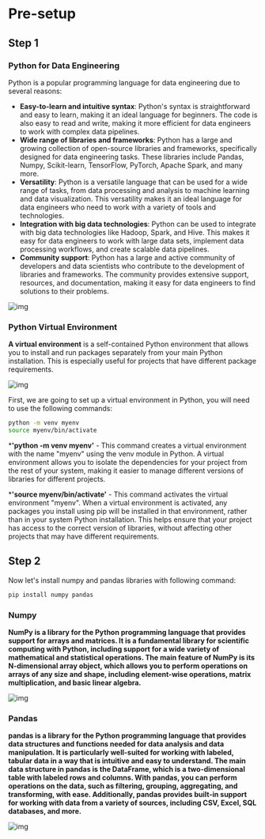 # Pre-setup

## Step 1

### Python for Data Engineering

Python is a popular programming language for data engineering due to several reasons:

+ **Easy-to-learn and intuitive syntax**: Python's syntax is straightforward and easy to learn, making it an ideal language for beginners. The code is also easy to read and write, making it more efficient for data engineers to work with complex data pipelines.
+ **Wide range of libraries and frameworks**: Python has a large and growing collection of open-source libraries and frameworks, specifically designed for data engineering tasks. These libraries include Pandas, Numpy, Scikit-learn, TensorFlow, PyTorch, Apache Spark, and many more.
+ **Versatility**: Python is a versatile language that can be used for a wide range of tasks, from data processing and analysis to machine learning and data visualization. This versatility makes it an ideal language for data engineers who need to work with a variety of tools and technologies.
+ **Integration with big data technologies**: Python can be used to integrate with big data technologies like Hadoop, Spark, and Hive. This makes it easy for data engineers to work with large data sets, implement data processing workflows, and create scalable data pipelines.
+ **Community support**: Python has a large and active community of developers and data scientists who contribute to the development of libraries and frameworks. The community provides extensive support, resources, and documentation, making it easy for data engineers to find solutions to their problems.

![img](documentation_images/python-de.jpg)

### Python Virtual Environment

**A virtual environment** is a self-contained Python environment that allows you to install and run packages separately from your main Python installation. This is especially useful for projects that have different package requirements.

![img](documentation_images/pyenv.png)

First, we are going to set up a virtual environment in Python, you will need to use the following commands:

```sh
python -m venv myenv
source myenv/bin/activate
```

***'python -m venv myenv'** - This command creates a virtual environment with the name "myenv" using the venv module in Python. A virtual environment allows you to isolate the dependencies for your project from the rest of your system, making it easier to manage different versions of libraries for different projects.

***'source myenv/bin/activate'** - This command activates the virtual environment "myenv". When a virtual environment is activated, any packages you install using pip will be installed in that environment, rather than in your system Python installation. This helps ensure that your project has access to the correct version of libraries, without affecting other projects that may have different requirements.

## Step 2

Now let's install numpy and pandas libraries with following command:

```sh
pip install numpy pandas
```

### Numpy

**NumPy is a library for the Python programming language that provides support for arrays and matrices. It is a fundamental library for scientific computing with Python, including support for a wide variety of mathematical and statistical operations. The main feature of NumPy is its N-dimensional array object, which allows you to perform operations on arrays of any size and shape, including element-wise operations, matrix multiplication, and basic linear algebra.**

![img](documentation_images/numpy.png)

### Pandas

**pandas is a library for the Python programming language that provides data structures and functions needed for data analysis and data manipulation. It is particularly well-suited for working with labeled, tabular data in a way that is intuitive and easy to understand. The main data structure in pandas is the DataFrame, which is a two-dimensional table with labeled rows and columns. With pandas, you can perform operations on the data, such as filtering, grouping, aggregating, and transforming, with ease. Additionally, pandas provides built-in support for working with data from a variety of sources, including CSV, Excel, SQL databases, and more.**

![img](documentation_images/dataframe.png)
